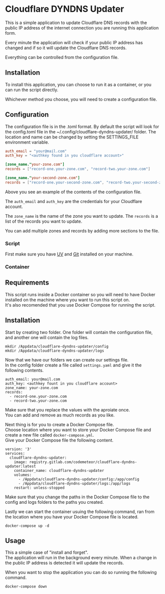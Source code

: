 # Cloudflare DYNDNS Updater
This is a simple application to update Cloudflare DNS records with the public IP address of the internet connection you are running this application form.

Every minute the application will check if your public IP address has changed and if so it will update the Cloudflare DNS records.

Everything can be controlled from the configuration file.

## Installation

To install this application, you can choose to run it as a container, or you can run the script directly.

Whichever method you choose, you will need to create a configuration file.

## Configuration

The configuration file is in the .toml format.
By default the script will look for the config.toml file in the ~/.config/cloudflare-dyndns-updater/ folder.
The location and name can be changed by setting the SETTINGS_FILE environment variable. 

```toml
auth_email = "your@mail.com"
auth_key = "<authkey found in you cloudflare account>"

[zone_name."your-zone.com"]
records = ["record-one.your-zone.com", "record-two.your-zone.com"]

[zone_name."your-second-zone.com"]
records = ["record-one.your-second-zone.com", "record-two.your-second-zone.com"]
```

Above you see an example of the contents of the configuration file.

The `auth_email` and `auth_key` are the credentials for your Cloudflare account.

The `zone_name` is the name of the zone you want to update.
The `records` is a list of the records you want to update.

You can add multiple zones and records by adding more sections to the file.

### Script

First make sure you have [UV](https://github.com/astral-sh/uv) and [Git](https://git-scm.com) installed on your machine.

### Container



## Requirements
This script runs inside a Docker container so you will need to have Docker installed on the machine where you want to run this script on.  
It's also recomended that you use Docker Compose for running the script.

## Installation
Start by creating two folder. One folder will contain the configuration file, and another one will contain the log files.

```
mkdir /Appdata/cloudflare-dyndns-updater/config
mkdir /Appdata/cloudflare-dyndns-updater/logs
```
Now that we have our folders we can create our settings file.  
In the config folder create a file called `settings.yaml` and give it the following contents.
```
auth_email: your@mail.com
auth_key: <authkey fount in you cloudflare account>
zone_name: your-zone.com
records:
  - record-one.your-zone.com
  - record-two.your-zone.com
```
Make sure that you replace the values with the aproiate once.  
You can add and remove as much records as you like.

Next thing is for you to create a Docker Compose file.  
Choose location where you want to store your Docker Compose file and create a new file called `docker-compose.yml`.  
Give your Docker Compose file the following content.
```
version: '3'
services:
  cloudflare-dyndns-updater:
    image: registry.gitlab.com/codemeteor/cloudflare-dyndns-updater:latest
    container_name: cloudflare-dyndns-updater
    volumes:
      - /Appdata/cloudflare-dyndns-updater/config:/app/config
      - /Appdata/cloudflare-dyndns-updater/logs:/app/logs
    restart: unless-stopped
```
Make sure that you change the paths in the Docker Compose file to the config and logs folders to the paths you created.  
  
Lastly we can start the container usuing the following command, ran from the location where you have your Docker Compose file is located.
```
docker-compose up -d
```
## Usage
This a simple case of "install and forget".  
The application will run in the background every minute. When a change in the public IP address is detected it will update the records.  
   
When you want to stop the application you can do so running the following command.

```
docker-compose down
```

